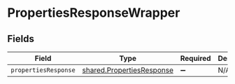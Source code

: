 # PropertiesResponseWrapper


## Fields

| Field                                                                  | Type                                                                   | Required                                                               | Description                                                            |
| ---------------------------------------------------------------------- | ---------------------------------------------------------------------- | ---------------------------------------------------------------------- | ---------------------------------------------------------------------- |
| `propertiesResponse`                                                   | [shared.PropertiesResponse](../../models/shared/propertiesresponse.md) | :heavy_minus_sign:                                                     | N/A                                                                    |